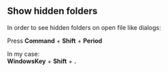 ## Show hidden folders

In order to see hidden folders on open file like dialogs:

Press **Command** + **Shift** + **Period**

In my case: \
**WindowsKey** + **Shift** + **.**